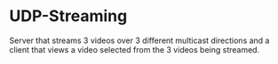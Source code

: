 # UDP-Streaming
Server that streams 3 videos over 3 different multicast directions and a client that views a video selected from the 3 videos being streamed.
